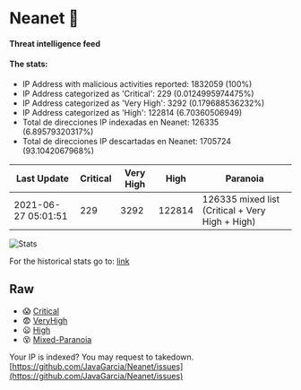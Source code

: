# Neanet :hocho:
#### Threat intelligence feed
#### The stats:

- IP Address with malicious activities reported: 1832059 (100%)
- IP Address categorized as 'Critical':  229 (0.0124995974475%)
- IP Address categorized as 'Very High':  3292 (0.179688536232%)
- IP Address categorized as 'High':  122814 (6.70360506949)
- Total de direcciones IP indexadas en Neanet:  126335 (6.89579320317%)
- Total de direcciones IP descartadas en Neanet:  1705724 (93.1042067968%)

| Last Update | Critical | Very High | High | Paranoia |
| --- | --- | --- | --- | --- |
| 2021-06-27 05:01:51 | 229 | 3292 | 122814 | 126335 mixed list (Critical + Very High + High)|

![Stats](https://docs.google.com/spreadsheets/d/e/2PACX-1vSnaNMIXVabIpDJjufMlzH7poXnshF3mgd8Is1g9ytUEzVsP5my4Trn8f-xkoLLQ38xpL3HtmUexLo6/pubchart?oid=501124687&format=image)

For the historical stats go to: [link](/stats.csv)
## Raw
- :scream: [Critical](https://raw.githubusercontent.com/JavaGarcia/Neanet/master/blacklists/neanet_critical.txt)
- :fearful: [VeryHigh](https://raw.githubusercontent.com/JavaGarcia/Neanet/master/blacklists/neanet_veryHigh.txtt)
- :frowning: [High](https://raw.githubusercontent.com/JavaGarcia/Neanet/master/blacklists/neanet_high.txt)
- :dizzy_face: [Mixed-Paranoia](https://raw.githubusercontent.com/JavaGarcia/Neanet/master/blacklists/neanet_all.txt)


Your IP is indexed? You may request to takedown. [https://github.com/JavaGarcia/Neanet/issues](https://github.com/JavaGarcia/Neanet/issues)


























































































































































































































































































































































































































































































































































































































































































































































































































































































































































































































































































































































































































































































































































































































































































































































































































































































































































































































































































































































































































































































































































































































































































































































































































































































































































































































































































































































































































































































































































































































































































































































































































































































































































































































































































































































































































































































































































































































































































































































































































































































































































































































































































































































































































































































































































































































































































































































































































































































































































































































































































































































































































































































































































































































































































































































































































































































































































































































































































































































































































































































































































































































































































































































































































































































































































































































































































































































































































































































































































































































































































































































































































































































































































































































































